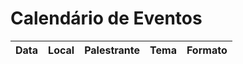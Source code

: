 Calendário de Eventos
=====================

| Data       | Local                     | Palestrante                     | Tema                         | Formato    |
|------------|---------------------------|---------------------------------|------------------------------|------------|

